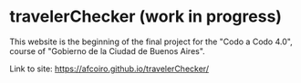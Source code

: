 # travelerChecker (work in progress)

This website is the beginning of the final project for the "Codo a Codo 4.0", course of "Gobierno de la Ciudad de Buenos Aires".

Link to site: https://afcoiro.github.io/travelerChecker/
